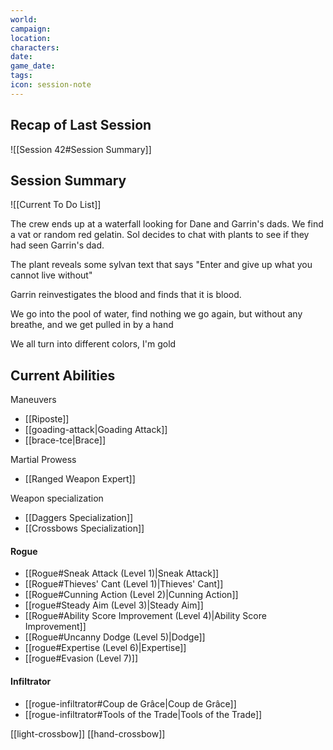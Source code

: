 ```yaml
---
world: 
campaign: 
location: 
characters: 
date: 
game_date: 
tags: 
icon: session-note
---
```


## Recap of Last Session

![[Session 42#Session Summary]]

## Session Summary

![[Current To Do List]]


The crew ends up at a waterfall looking for Dane and Garrin's dads. We find a vat or random red gelatin. Sol decides to chat with plants to see if they had seen Garrin's dad. 

The plant reveals some sylvan text that says "Enter and give up what you cannot live without"

Garrin reinvestigates the blood and finds that it is blood. 

We go into the pool of water, find nothing
we go again, but without any breathe, and we get pulled in by a hand

We all turn into different colors, I'm gold

## Current Abilities 

Maneuvers
- [[Riposte]]
- [[goading-attack|Goading Attack]]
- [[brace-tce|Brace]]

Martial Prowess
- [[Ranged Weapon Expert]]

Weapon specialization
- [[Daggers Specialization]]
- [[Crossbows Specialization]]

#### Rogue 
- [[Rogue#Sneak Attack (Level 1)|Sneak Attack]]
- [[Rogue#Thieves' Cant (Level 1)|Thieves' Cant]]
- [[Rogue#Cunning Action (Level 2)|Cunning Action]]
- [[rogue#Steady Aim (Level 3)|Steady Aim]]
- [[Rogue#Ability Score Improvement (Level 4)|Ability Score Improvement]]
- [[Rogue#Uncanny Dodge (Level 5)|Dodge]]
- [[rogue#Expertise (Level 6)|Expertise]]
- [[rogue#Evasion (Level 7)]]

#### Infiltrator 
- [[rogue-infiltrator#Coup de Grâce|Coup de Grâce]]
- [[rogue-infiltrator#Tools of the Trade|Tools of the Trade]]

[[light-crossbow]]
[[hand-crossbow]]

